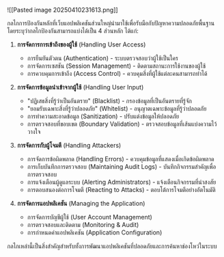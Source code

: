 ![[Pasted image 20250410231613.png]]

กลไกการป้องกันหลักที่เว็บแอปพลิเคชันส่วนใหญ่นำมาใช้เพื่อรับมือกับปัญหาความปลอดภัยพื้นฐาน โดยระบุว่ากลไกป้องกันสามารถแบ่งได้เป็น 4 ส่วนหลัก ได้แก่:
1. **การจัดการการเข้าถึงของผู้ใช้** (Handling User Access)
    
    - การยืนยันตัวตน (Authentication) - ระบบตรวจสอบว่าผู้ใช้เป็นใคร
    - การจัดการเซสชัน (Session Management) - ติดตามสถานะการใช้งานของผู้ใช้
    - การควบคุมการเข้าถึง (Access Control) - ควบคุมสิ่งที่ผู้ใช้แต่ละคนสามารถทำได้
2. **การจัดการข้อมูลนำเข้าจากผู้ใช้** (Handling User Input)
    
    - "ปฏิเสธสิ่งที่รู้ว่าเป็นอันตราย" (Blacklist) - กรองข้อมูลที่เป็นอันตรายที่รู้จัก
    - "ยอมรับเฉพาะสิ่งที่รู้ว่าปลอดภัย" (Whitelist) - อนุญาตเฉพาะข้อมูลที่รู้ว่าปลอดภัย
    - การทำความสะอาดข้อมูล (Sanitization) - ปรับแต่งข้อมูลให้ปลอดภัย
    - การตรวจสอบที่ขอบเขต (Boundary Validation) - ตรวจสอบข้อมูลที่เส้นแบ่งความไว้วางใจ
3. **การจัดการกับผู้โจมตี** (Handling Attackers)
    
    - การจัดการข้อผิดพลาด (Handling Errors) - ควบคุมข้อมูลที่แสดงเมื่อเกิดข้อผิดพลาด
    - การเก็บบันทึกการตรวจสอบ (Maintaining Audit Logs) - บันทึกกิจกรรมสำคัญเพื่อการตรวจสอบ
    - การแจ้งเตือนผู้ดูแลระบบ (Alerting Administrators) - แจ้งเตือนกิจกรรมที่น่าสงสัย
    - การตอบสนองต่อการโจมตี (Reacting to Attacks) - ตอบโต้การโจมตีอย่างอัตโนมัติ
4. **การจัดการแอปพลิเคชัน** (Managing the Application)
    
    - การจัดการบัญชีผู้ใช้ (User Account Management)
    - การตรวจสอบและติดตาม (Monitoring & Audit)
    - การกำหนดค่าแอปพลิเคชัน (Application Configuration)

กลไกเหล่านี้เป็นสิ่งสำคัญสำหรับทั้งการพัฒนาแอปพลิเคชันที่ปลอดภัยและการค้นหาช่องโหว่ในระบบ